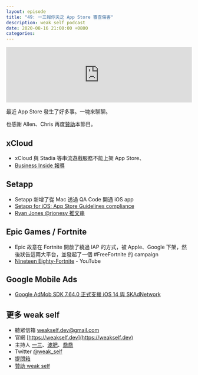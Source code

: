 ```yaml
---
layout: episode
title: "49: 一三報你災之 App Store 審查傷害"
description: weak self podcast
date: 2020-08-16 21:00:00 +0800
categories: 
---
```

<iframe src="https://www.listennotes.com/embedded/e/d894b5299946427689f2874432728999/" width="100%" style="width: 1px; min-width: 100%;" frameborder="0" scrolling="no" loading="lazy"></iframe>

最近 App Store 發生了好多事。一塊來聊聊。

也感謝 Allen、Chris 再度[贊助](https://weakself.dev/#donation)本節目。

## xCloud
- xCloud 與 Stadia 等串流遊戲服務不能上架 App Store、
- [Business Inside 報導](https://www.businessinsider.com/apple-explains-why-xbox-game-pass-is-not-on-iphone-2020-8)

## Setapp

- Setapp 新增了從 Mac 透過 QA Code 開通 iOS app
- [Setapp for iOS: App Store Guidelines compliance](https://setapp.com/news/setapp-for-ios-app-store-guidelines-compliance)
- [Ryan Jones @rjonesy 推文串](https://twitter.com/rjonesy/status/1293247298470924288?s=20) 

## Epic Games / Fortnite

- Epic 故意在 Fortnite 開啟了繞過 IAP 的方式，被 Apple、Google 下架，然後狀告這兩大平台，並發起了一個 #FreeFortnite 的 campaign
- [Nineteen Eighty-Fortnite](https://www.youtube.com/watch?v=euiSHuaw6Q4) - YouTube

## Google Mobile Ads

- [Google AdMob SDK 7.64.0 正式支援 iOS 14 與 SKAdNetwork](https://developers.google.com/admob/ios/rel-notes)

## 更多 weak self

* 聽眾信箱 [weakself.dev@gmail.com](mailto:weakself.dev@gmail.com)
* 官網 [https://weakself.dev](https://weakself.dev)
* 主持人 [一三](https://twitter.com/ethanhuang13)、[波肥](https://twitter.com/PofatTseng)、[喬喬](https://twitter.com/joe_trash_talk)
* Twitter [@weak_self](https://twitter.com/weak_self)
* [提問箱](https://peing.net/zh-TW/weak_self)
* [贊助 weak self](https://weakself.dev/#贊助)
